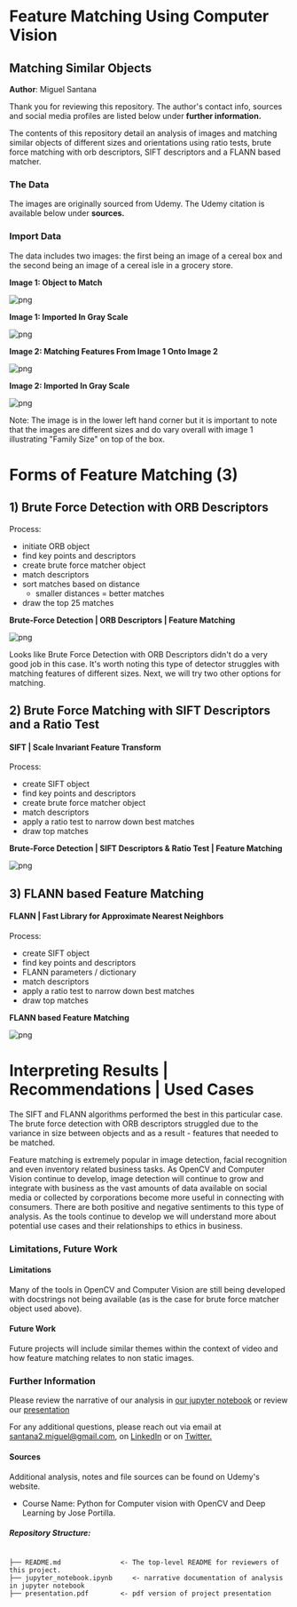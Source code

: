 
# Feature Matching Using Computer Vision
## Matching Similar Objects

**Author**: Miguel Santana

Thank you for reviewing this repository. The author's contact info, sources and social media profiles are listed below under **further information.**

The contents of this repository detail an analysis of images and matching similar objects of different sizes and orientations using ratio tests, brute force matching with orb descriptors, SIFT descriptors and a FLANN based matcher. 

### The Data

The images are originally sourced from Udemy. The Udemy citation is available below under **sources.** 

### Import Data
The data includes two images: the first being an image of a cereal box and the second being an image of a cereal isle in a grocery store. 

**Image 1: Object to Match**

![png](/images/reeses_puffs.png)


**Image 1: Imported In Gray Scale**

![png](/images/reesesgray.png)


**Image 2: Matching Features From Image 1 Onto Image 2**

![png](/images/many_cereals.png)


**Image 2: Imported In Gray Scale**

![png](/images/cerealgray.png)


Note: The image is in the lower left hand corner but it is important to note that the images are different sizes and do vary overall with image 1 illustrating "Family Size" on top of the box.


# Forms of Feature Matching (3)
## 1) Brute Force Detection with ORB Descriptors

Process: 
* initiate ORB object
* find key points and descriptors
* create brute force matcher object
* match descriptors
* sort matches based on distance
    * smaller distances = better matches
* draw the top 25 matches


**Brute-Force Detection | ORB Descriptors | Feature Matching**

![png](/images/BFD_ORB.png)


Looks like Brute Force Detection with ORB Descriptors didn't do a very good job in this case. It's worth noting this type of detector struggles with matching features of different sizes. Next, we will try two other options for matching. 


## 2) Brute Force Matching with SIFT Descriptors and a Ratio Test
#### SIFT | Scale Invariant Feature Transform

Process: 
* create SIFT object
* find key points and descriptors
* create brute force matcher object
* match descriptors
* apply a ratio test to narrow down best matches
* draw top matches


**Brute-Force Detection | SIFT Descriptors & Ratio Test | Feature Matching**

![png](/images/BFM_SIFT.png)


## 3) FLANN based Feature Matching
#### FLANN | Fast Library for Approximate Nearest Neighbors

Process: 
* create SIFT object
* find key points and descriptors
* FLANN parameters / dictionary
* match descriptors
* apply a ratio test to narrow down best matches
* draw top matches


**FLANN based Feature Matching**

![png](/images/FLANN.png)


# Interpreting Results | Recommendations | Used Cases

The SIFT and FLANN algorithms performed the best in this particular case. The brute force detection with ORB descriptors struggled due to the variance in size between objects and as a result - features that needed to be matched.

Feature matching is extremely popular in image detection, facial recognition and even inventory related business tasks. As OpenCV and Computer Vision continue to develop, image detection will continue to grow and integrate with business as the vast amounts of data available on social media or collected by corporations become more useful in connecting with consumers. There are both positive and negative sentiments to this type of analysis. As the tools continue to develop we will understand more about potential use cases and their relationships to ethics in business. 

### Limitations, Future Work

#### Limitations
Many of the tools in OpenCV and Computer Vision are still being developed with docstrings not being available (as is the case for brute force matcher object used above). 

#### Future Work

Future projects will include similar themes within the context of video and how feature matching relates to non static images. 

### Further Information
Please review the narrative of our analysis in [our jupyter notebook](./jupyter_notebook.ipynb) or review our [presentation](/powerpoint/powerpoint.pdf)

For any additional questions, please reach out via email at santana2.miguel@gmail.com, on [LinkedIn](https://www.linkedin.com/in/miguel-angel-santana-ii-mba-51467276/) or on [Twitter.](https://twitter.com/msantana_ds)

#### Sources

Additional analysis, notes and file sources can be found on Udemy's website. 

* Course Name: Python for Computer vision with OpenCV and Deep Learning by Jose Portilla.

##### Repository Structure:

```

├── README.md               <- The top-level README for reviewers of this project.
├── jupyter_notebook.ipynb     <- narrative documentation of analysis in jupyter notebook
├── presentation.pdf        <- pdf version of project presentation

```
